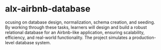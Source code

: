 # alx-airbnb-database
ocusing on database design, normalization, schema creation, and seeding. By working through these tasks, learners will design and build a robust relational database for an Airbnb-like application, ensuring scalability, efficiency, and real-world functionality. The project simulates a production-level database system.
